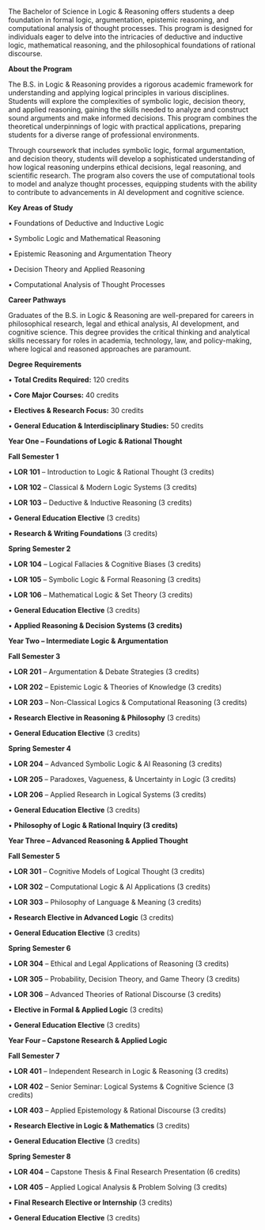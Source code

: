The Bachelor of Science in Logic & Reasoning offers students a deep foundation in formal logic, argumentation, epistemic reasoning, and computational analysis of thought processes. This program is designed for individuals eager to delve into the intricacies of deductive and inductive logic, mathematical reasoning, and the philosophical foundations of rational discourse.

**About the Program**

The B.S. in Logic & Reasoning provides a rigorous academic framework for understanding and applying logical principles in various disciplines. Students will explore the complexities of symbolic logic, decision theory, and applied reasoning, gaining the skills needed to analyze and construct sound arguments and make informed decisions. This program combines the theoretical underpinnings of logic with practical applications, preparing students for a diverse range of professional environments.

Through coursework that includes symbolic logic, formal argumentation, and decision theory, students will develop a sophisticated understanding of how logical reasoning underpins ethical decisions, legal reasoning, and scientific research. The program also covers the use of computational tools to model and analyze thought processes, equipping students with the ability to contribute to advancements in AI development and cognitive science.

**Key Areas of Study**

•	Foundations of Deductive and Inductive Logic

•	Symbolic Logic and Mathematical Reasoning

•	Epistemic Reasoning and Argumentation Theory

•	Decision Theory and Applied Reasoning

•	Computational Analysis of Thought Processes

**Career Pathways**

Graduates of the B.S. in Logic & Reasoning are well-prepared for careers in philosophical research, legal and ethical analysis, AI development, and cognitive science. This degree provides the critical thinking and analytical skills necessary for roles in academia, technology, law, and policy-making, where logical and reasoned approaches are paramount.

**Degree Requirements**

•	**Total Credits Required:** 120 credits

•	**Core Major Courses:** 40 credits

•	**Electives & Research Focus:** 30 credits

•	**General Education & Interdisciplinary Studies:** 50 credits

**Year One – Foundations of Logic & Rational Thought**

**Fall Semester 1**

•	**LOR 101** – Introduction to Logic & Rational Thought (3 credits)

•	**LOR 102** – Classical & Modern Logic Systems (3 credits)

•	**LOR 103** – Deductive & Inductive Reasoning (3 credits)

•	**General Education Elective** (3 credits)

•	**Research & Writing Foundations** (3 credits)

**Spring Semester 2**

•	**LOR 104** – Logical Fallacies & Cognitive Biases (3 credits)

•	**LOR 105** – Symbolic Logic & Formal Reasoning (3 credits)

•	**LOR 106** – Mathematical Logic & Set Theory (3 credits)

•	**General Education Elective** (3 credits)

•	**Applied Reasoning & Decision Systems (3 credits)**

**Year Two – Intermediate Logic & Argumentation**

**Fall Semester 3**

•	**LOR 201** – Argumentation & Debate Strategies (3 credits)

•	**LOR 202** – Epistemic Logic & Theories of Knowledge (3 credits)

•	**LOR 203** – Non-Classical Logics & Computational Reasoning (3 credits)

•	**Research Elective in Reasoning & Philosophy** (3 credits)

•	**General Education Elective** (3 credits)

**Spring Semester 4**

•	**LOR 204** – Advanced Symbolic Logic & AI Reasoning (3 credits)

•	**LOR 205** – Paradoxes, Vagueness, & Uncertainty in Logic (3 credits)

•	**LOR 206** – Applied Research in Logical Systems (3 credits)

•	**General Education Elective** (3 credits)

•	**Philosophy of Logic & Rational Inquiry (3 credits)**

**Year Three – Advanced Reasoning & Applied Thought**

**Fall Semester 5**

•	**LOR 301** – Cognitive Models of Logical Thought (3 credits)

•	**LOR 302** – Computational Logic & AI Applications (3 credits)

•	**LOR 303** – Philosophy of Language & Meaning (3 credits)

•	**Research Elective in Advanced Logic** (3 credits)

•	**General Education Elective** (3 credits)

**Spring Semester 6**

•	**LOR 304** – Ethical and Legal Applications of Reasoning (3 credits)

•	**LOR 305** – Probability, Decision Theory, and Game Theory (3 credits)

•	**LOR 306** – Advanced Theories of Rational Discourse (3 credits)

•	**Elective in Formal & Applied Logic** (3 credits)

•	**General Education Elective** (3 credits)

**Year Four – Capstone Research & Applied Logic**

**Fall Semester 7**

•	**LOR 401** – Independent Research in Logic & Reasoning (3 credits)

•	**LOR 402** – Senior Seminar: Logical Systems & Cognitive Science (3 credits)

•	**LOR 403** – Applied Epistemology & Rational Discourse (3 credits)

•	**Research Elective in Logic & Mathematics** (3 credits)

•	**General Education Elective** (3 credits)

**Spring Semester 8**

•	**LOR 404** – Capstone Thesis & Final Research Presentation (6 credits)

•	**LOR 405** – Applied Logical Analysis & Problem Solving (3 credits)

•	**Final Research Elective or Internship** (3 credits)

•	**General Education Elective** (3 credits)